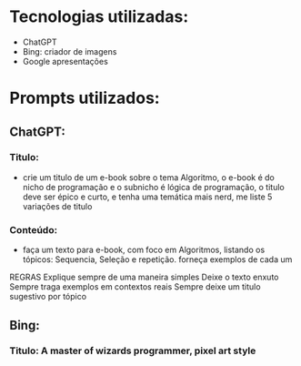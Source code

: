 # Tecnologias utilizadas:

- ChatGPT
- Bing: criador de imagens
- Google apresentações


# Prompts utilizados:

## ChatGPT:

### Titulo:
- crie um titulo de um e-book sobre o tema Algoritmo, o e-book é do nicho de programação e o subnicho é lógica de programação, o titulo deve ser épico e curto, e tenha uma temática mais nerd, me liste 5 variações de titulo

### Conteúdo:
- faça um texto para e-book, com foco em Algoritmos, listando os tópicos: Sequencia, Seleção e repetição. forneça exemplos de cada um

REGRAS
Explique sempre de uma maneira simples
Deixe o texto enxuto
Sempre traga exemplos em contextos reais
Sempre deixe um titulo sugestivo por tópico


## Bing:
### Titulo: A master of wizards programmer, pixel art style
